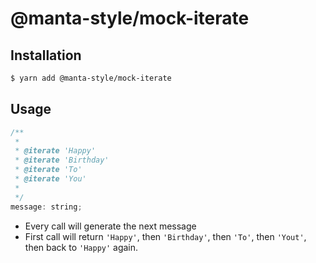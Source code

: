 # @manta-style/mock-iterate

## Installation

```sh
$ yarn add @manta-style/mock-iterate
```

## Usage

```js
/**
 *
 * @iterate 'Happy'
 * @iterate 'Birthday'
 * @iterate 'To'
 * @iterate 'You'
 *
 */
message: string;
```

- Every call will generate the next message
- First call will return `'Happy'`, then `'Birthday'`, then `'To'`, then `'Yout'`, then back to `'Happy'` again.
